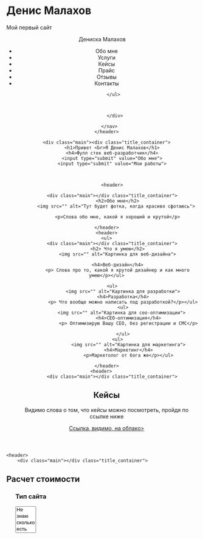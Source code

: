 # Денис Малахов
Мой первый сайт
<!DOCTYPE html>
<html lang="ru">
<head>
	<meta charset="UTF-8">
	<meta name="viewport" content="width=device-width, initial-scale=1.0">
	<title>Дениска Малахов - веб-разработчик</title>
</head>
<body>
	<header>
		<nav>	
			<div class="logo">Дениска Малахов</div>
			<div class="menu"><ul>	
				<li>Обо мне</li>
				<li>Услуги</li>
				<li>Кейсы</li>
				<li>Прайс</li>
				<li>Отзывы</li>
				<li>Контакты</li>




			</ul>	



			</div>	

		</nav>	
	</header>

	<div class="main"><div class="title_container">
		<h1>Привет <br>Я Денис Малахов</h1>
		<h4>Фулл стек веб-разработчик</h4>
		<input type="submit" value="Обо мне">
		<input type="submit" value="Мои работы">



		<header>

		<div class="main"></div class="title_container">
			<h2>Обо мне</h2>
			<img src="" alt="Тут будет фотка, когда красиво сфотаюсь"> 

			<p>Слова обо мне, какой я хороший и крутой</p>

	</header>
	<header>
		<ul>	
		<div class="main"></div class="title_container">
			<h2> Что я умею</h2>
			<img src="" alt="Картинка для веб-дизайна">
			
			<h4>Веб-дизайн</h4>
			<p>	Слова про то, какой я крутой дизайнер и как много умею</p></ul>

			<ul>	
				<img src="" alt="Картинка для разработки">
				<h4>Разработка</h4>
				<p>	Что вообще можно написать под разработкой?</p></ul>
				<ul>
				<img src="" alt="Картинка для сео-оптимизации">	
					<h4>CEO-оптимизация</h4>
					<p>	Оптимизирую Вашу СЕО, без регистрации и СМС</p>

				</ul>
				<ul>	
					<img src="" alt="Картинка для маркетинга">
					<h4>Маркетинг</h4>
					<p>Маркетолог от бога же</p></ul>

	</header>
	<header>	
		<div class="main"></div class="title_container">
<h2>	Кейсы</h2>
<p>Видимо слова о том, что кейсы можно посмотреть, пройдя по ссылке ниже</p>
<a href="	"target<blank>Cсылка, видимо, на облако></a>
	</header>

	<header>
		<div class="main"></div class="title_container">
<h2>	Расчет стоимости</h2>
<ul>	<h3>	Тип сайта</h3>

<select name="list" id="list" multiple="">
		<option value="Opt1">Не</option>
		<option value="Opt2">знаю</option>
		<option value="Opt3">сколько</option>
		<option value="Opt4">есть</option>
		<option value="Opt5">типов</option>


	</select>
	</ul>
<ul>
	<h3>Дизайн</h3>

	<select name="list" id="list" multiple="">
		<option value="Opt1">Думаю</option>
		<option value="Opt2">дизайнов</option>
		<option value="Opt3">должно</option>
		<option value="Opt4">быть</option>
		<option value="Opt5">ещё</option>
		<option value="Opt6">больше</option>
		<option value="Opt7">чем</option>
		<option value="Opt8">типов</option>
		<option value="Opt9">сайта</option>

	</select>
</ul>
<ul>
	<h3>Адаптивность</h3>

	<select name="list" id="list" multiple="">
		<option value="Opt1">Гугл</option>
		<option value="Opt2">Яндекс</option>
		<option value="Opt3">Всё вместе</option>

	</select>
	</ul>
	<h5>Сроки</h5>
	<H5>Стоимость</H5>

		</header>

					
		<div class="main"></div class="title_container">
			<h2> Немного статистики</h2>
			<ul>
			<img src="" alt="Картинка счастья">
			
			<h4><big><b>1</b></big></h4>
			<p>	<big>СЧАСТЛИВЫХ КЛИЕНТОВ</big></p></ul>

			<ul>	
				<img src="" alt="Картинка для разработки">
				<h4><big><b>2</b></big></h4>
				<p>	<big>ЧАСОВ РАБОТЫ</big></p></ul>
				<ul>
				<img src="" alt="Картинка для завершенных проектов">	
					<h4><big><b>0</b></big></h4>
					<p>	ПРОЕКТОВ ЗАВЕРШЕНО</p>

				</ul>
				<ul>	
					<img src="" alt="Картинка для наград">
					<h4><big><b>0</b></big></h4>
					<p>НАГРАД ПОЛУЧЕНО</p></ul>

	</header>
	<header>
		<h2>Отзывы</h2>
		<p>ОТзывы и фотки клиентов, а так же должности и названия компаний</p>
		


	</header>

	<header>
		
		<h2>Мои контакты</h2>
			<ul>	
				<img src="" alt="Картинка для почты">
					<a href=""target<blank>Cсылка на почту</a>	</ul>		
				<ul>
				<img src="" alt="Картинка для инсты">	
					<a href=""target<blank>Cсылка на инсту</a> </ul>
						<ul>
							<img src="" alt="Картинка для телефона">
							<p>Мой номер</p>
						</ul>

						<h3>Напишите мне</h3>
							<input type="text" name="text_input" value="" placeholder="Имя">
							<input type="text" name="text_input" value="" placeholder="Email">
							<input type="number" name="number_input" value="" placeholder="Номер телефона">
							<input type="text" name="text_input" value="" placeholder="Сообщение">
							<input type="submit" name="">



	</header>

	
</body>
Скелет сайта написал Денис Малахов
</html>
